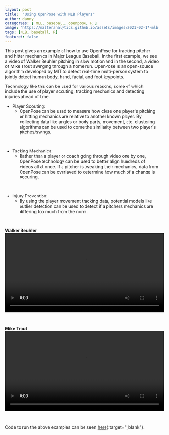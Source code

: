 ```yaml
---
layout: post
title:  "Using OpenPose with MLB Players"
author: danny
categories: [ MLB, baseball, openpose, R ]
image: "https://malteranalytics.github.io/assets/images/2021-02-17-mlb-openpose/trout.png"
tags: [MLB, baseball, R]
featured: false
---
```

  
This post gives an example of how to use OpenPose for tracking pitcher and hitter mechanics in Major League Baseball. In the first example, we see a video of Walker Beuhler pitching in slow motion and in the second, a video of Mike Trout swinging through a home run. OpenPose is an open-source algorithm developed by MIT to detect real-time multi-person system to jointly detect human body, hand, facial, and foot keypoints.  

Technology like this can be used for various reasons, some of which include the use of player scouting, tracking mechanics and detecting injuries ahead of time. 

- Player Scouting:
  - OpenPose can be used to measure how close one player's pitching or hitting mechanics are relative to another known player.  By collecting data like angles or body parts, movement, etc. clustering algorithms can be used to come the similarity between two player's pitches/swings.

<br>

- Tacking Mechanics:
  - Rather than a player or coach going through video one by one, OpenPose technology can be used to better align hundreds of videos all at once. If a pitcher is tweaking their mechanics, data from OpenPose can be overlayed to determine how much of a change is occuring. 

<br>

- Injury Prevention:
  - By using the player movement tracking data, potential models like outlier detection can be used to detect if a pitchers mechanics are differing too much from the norm.


<br>

<b>Walker Beuhler</b>
<video width="520" controls>
<source src="/assets/images/2021-02-17-mlb-openpose/walker_beuhler.mp4">
</video>

<br>

<b>Mike Trout</b>
<video width="520" controls>
<source src="/assets/images/2021-02-17-mlb-openpose/trout.mp4">
</video>

<br>

Code to run the above examples can be seen [here](https://github.com/malteranalytics/malteranalytics.github.io/blob/master/research/OpenPose.ipynb){:target="_blank"}.
